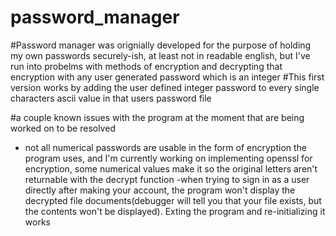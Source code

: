 # password_manager
#Password manager was orignially developed for the purpose of holding my own
 passwords securely-ish, at least not in readable english, but I've run into 
 probelms with methods of encryption and decrypting that encryption with any 
 user generated password which is an integer
#This first version works by adding the user defined integer password to
 every single characters ascii value in that users password file 
 
 #a couple known issues with the program at the moment that are being worked on to be resolved
- not all numerical passwords are usable in the form of encryption the program uses, and I'm currently
  working on implementing openssl for encryption, some numerical values make it so the original letters 
  aren't returnable with the decrypt function
-when trying to sign in as a user directly after making your account, the program won't display the 
 decrypted file documents(debugger will tell you that your file exists, but the contents won't be displayed).
 Exting the program and re-initializing it works
